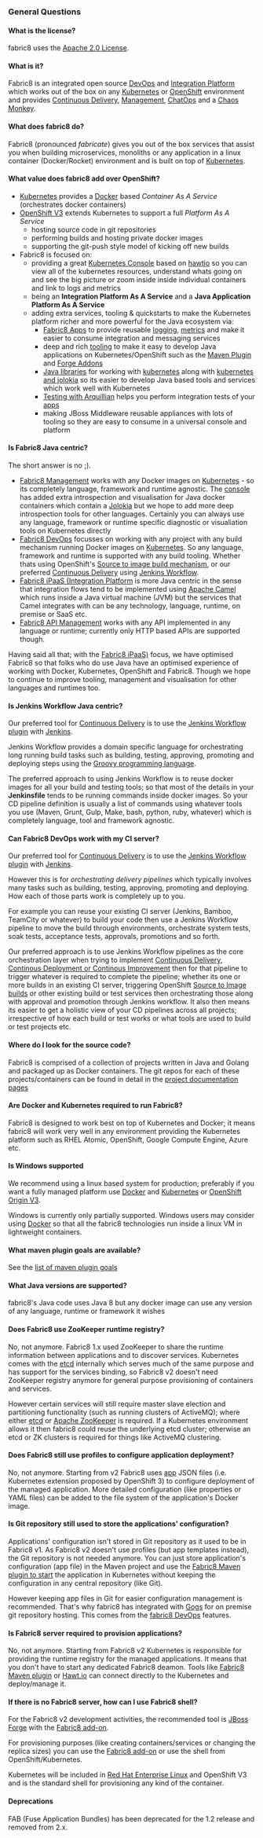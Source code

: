 ### General Questions

#### What is the license?

fabric8 uses the [Apache 2.0 License](http://www.apache.org/licenses/LICENSE-2.0.txt).

#### What is it?

Fabric8 is an integrated open source [DevOps](fabric8DevOps.html) and [Integration Platform](ipaas.html) which works out of the box on any [Kubernetes](http://kubernetes.io/) or [OpenShift](http://www.openshift.org/) environment and provides [Continuous Delivery](cdelivery.html), [Management](management.html), [ChatOps](chat.html) and a [Chaos Monkey](chaosMonkey.html).



#### What does fabric8 do?

Fabric8 (pronounced _fabricate_) gives you out of the box services that assist you when building microservices, monoliths or any application in a linux container (Docker/Rocket) environment and is built on top of [Kubernetes](http://kubernetes.io/). 

#### What value does fabric8 add over OpenShift?

* [Kubernetes](http://kubernetes.io) provides a [Docker](http://docker.io/) based _Container As A Service_ (orchestrates docker containers)
* [OpenShift V3](https://github.com/openshift/origin) extends Kubernetes to support a full _Platform As A Service_
  * hosting source code in git repositories
  * performing builds and hosting private docker images
  * supporting the git-push style model of kicking off new builds
* Fabric8 is focused on:
  * providing a great [Kubernetes Console](console.html) based on [hawtio](http://hawt.io/) so you can view all of the kubernetes resources, understand whats going on and see the big picture or zoom inside inside individual containers and link to logs and metrics
  * being an **Integration Platform As A Service** and a **Java Application Platform As A Service**
  * adding extra services, tooling &amp; quickstarts to make the Kubernetes platform richer and more powerful for the Java ecosystem via:
    * [Fabric8 Apps](fabric8Apps.html) to provide reusable [logging](logging.html), [metrics](metrics.html) and make it easier to consume integration and messaging services
    * deep and rich [tooling](http://fabric8.io/guide/tools.html) to make it easy to develop Java applications on Kubernetes/OpenShift such as the [Maven Plugin](http://fabric8.io/guide/mavenPlugin.html) and [Forge Addons](http://fabric8.io/guide/forge.html)
    * [Java libraries](javaLibraries.html) for working with [kubernetes](https://github.com/fabric8io/fabric8/tree/master/components/kubernetes-api) along with [kubernetes and jolokia](https://github.com/fabric8io/fabric8/tree/master/components/kubernetes-jolokia) so its easier to develop Java based tools and services which work well with Kubernetes
    * [Testing with Arquillian](testing.html) helps you perform integration tests of your [apps](apps.html)
    * making JBoss Middleware reusable appliances with lots of tooling so they are easy to consume in a universal console and platform

#### Is Fabric8 Java centric?

The short answer is no ;).

* [Fabric8 Management](management.html) works with any Docker images on [Kubernetes](http://kubernetes.io/) - so its completely language, framework and runtime agnostic. The [console](console.html) has added extra introspection and visualisation for Java docker containers which contain a [Jolokia](http://jolokia.org/) but we hope to add more deep introspection tools for other languages. Certainly you can always use any language, framework or runtime specific diagnostic or visualiation tools on Kubernetes directly
* [Fabric8 DevOps](fabric8DevOps.html) focusses on working with any project with any build mechanism running Docker images on [Kubernetes](http://kubernetes.io/). So any language, framework and runtime is supported with any build tooling. Whether thats using OpenShift's [Source to image build mechanism](https://docs.openshift.com/enterprise/3.0/architecture/core_concepts/builds_and_image_streams.html#source-build), or our preferred [Continuous Delivery](cdelivery.html) using [Jenkins Workflow](https://github.com/jenkinsci/workflow-plugin). 
* [Fabric8 iPaaS (Integration Platform](ipaas.html) is more Java centric in the sense that integration flows tend to be implemented using [Apache Camel](http://camel.apache.org/) which runs inside a Java virtual machine (JVM) but the services that Camel integrates with can be any technology, language, runtime, on premise or SaaS etc.
* [Fabric8 API Management](apiManagement.html) works with any API implemented in any language or runtime; currently only HTTP based APIs are supported though.

Having said all that; with the  [Fabric8 iPaaS)](ipaas.html) focus, we have optimised Fabric8 so that folks who do use Java have an optimised experience of working with Docker, Kubernetes, OpenShift and Fabric8. Though we hope to continue to improve tooling, management and visualisation for other languages and runtimes too.

#### Is Jenkins Workflow Java centric?

Our preferred tool for [Continuous Delivery](cdelivery.html) is to use the [Jenkins Workflow plugin](https://github.com/jenkinsci/workflow-plugin) with [Jenkins](https://jenkins.io/).

Jenkins Workflow provides a domain specific language for orchestrating long running build tasks such as building, testing, approving, promoting and deploying steps using the [Groovy programming language](http://groovy-lang.org/).

The preferred approach to using Jenkins Workflow is to reuse docker images for all your build and testing tools; so that most of the details in your **Jenkinsfile** tends to be running commands inside docker images. So your CD pipeline definition is usually a list of commands using whatever tools you use (Maven, Grunt, Gulp, Make, bash, python, ruby, whatever) which is completely language, tool and framework agnostic.

#### Can Fabric8 DevOps work with my CI server?

Our preferred tool for [Continuous Delivery](cdelivery.html) is to use the [Jenkins Workflow plugin](https://github.com/jenkinsci/workflow-plugin) with [Jenkins](https://jenkins.io/).

However this is for _orchestrating delivery pipelines_ which typically involves many tasks such as building, testing, approving, promoting and deploying. How each of those parts work is completely up to you.
 
For example you can reuse your existing CI server (Jenkins, Bamboo, TeamCity or whatever) to build your code then use a Jenkins Workflow pipeline to move the build through environments, orchestrate system tests, soak tests, acceptance tests, approvals, promotions and so forth.

Our preferred approach is to use Jenkins Workflow pipelines as the core orchestration layer when trying to implement  [Continuous Delivery, Continous Deployment or Continous Improvement](cdelivery.html) then for that pipeline to trigger whatever is required to complete the pipeline; whether its one or more builds in an existing CI server, triggering OpenShift [Source to Image builds](https://docs.openshift.com/enterprise/3.0/architecture/core_concepts/builds_and_image_streams.html#source-build) or other existing build or test services then orchestrating those along with approval and promotion through Jenkins workflow. It also then means its easier to get a holistic view of your CD pipelines across all projects; irrespective of how each build or test works or what tools are used to build or test projects etc.
 
#### Where do I look for the source code?

Fabric8 is comprised of a collection of projects written in Java and Golang and packaged up as Docker containers. The git repos for each of these projects/containers can be found in detail in the [project documentation pages](projects.md) 

#### Are Docker and Kubernetes required to run Fabric8?

Fabric8 is designed to work best on top of Kubernetes and Docker; it means fabric8 will work very well in any environment providing the Kubernetes platform such as RHEL Atomic, OpenShift, Google Compute Engine, Azure etc.

#### Is Windows supported

We recommend using a linux based system for production; preferably if you want a fully managed platform use [Docker](http://docker.io/) and [Kubernetes](http://kubernetes.io) or [OpenShift Origin V3](https://github.com/openshift/origin).

Windows is currently only partially supported. Windows users may consider using [Docker](http://docker.io/) so that all the fabric8 technologies run inside a linux VM in lightweight containers.

#### What maven plugin goals are available?
 
See the [list of maven plugin goals](http://fabric8.io/guide/mavenPlugin.html) 

#### What Java versions are supported?

fabric8's Java code uses Java 8 but any docker image can use any version of any language, runtime or framework it wishes

#### Does Fabric8 use ZooKeeper runtime registry?

No, not anymore. Fabric8 1.x used ZooKeeper to share the runtime information between applications and to discover services. Kubernetes comes with the [etcd](https://github.com/coreos/etcd) internally which serves much of the same purpose and has support for the services binding, so Fabric8 v2 doesn't need ZooKeeper registry anymore for general purpose provisioning of containers and services.

However certain services will still require master slave election and partitioning functionality (such as running clusters of ActiveMQ); where either [etcd](https://github.com/coreos/etcd) or [Apache ZooKeeper](http://zookeeper.apache.org/) is required. If a Kubernetes environment allows it then fabric8 could reuse the underlying etcd cluster; otherwise an etcd or ZK clusters is required for things like ActiveMQ clustering.

#### Does Fabric8 still use profiles to configure application deployment?

No, not anymore. Starting from v2 Fabric8 uses [app](apps.html) JSON files (i.e. Kubernetes extension proposed by OpenShift 3)
to configure deployment of the managed application. More detailed configuration (like properties or YAML files) can be 
added to the file system of the application's Docker image.

#### Is Git repository still used to store the applications' configuration?

Applications' configuration isn't stored in Git repository as it used to be in Fabric8 v1. As Fabric8 v2 doesn't use 
profiles (but app templates instead), the Git repository is not needed anymore. You can just store application's configuration (app file)
in the Maven project and use the [Fabric8 Maven plugin to start](mavenPlugin.html#running) the application in Kubernetes
without keeping the configuration in any central repository (like Git).

However keeping app files in Git for easier configuration management is recommended. That's why fabric8 has integrated with [Gogs](http://gogs.io/) for on premise git repository hosting.  This comes from the [fabric8 DevOps](fabric8DevOps.md) features.

#### Is Fabric8 server required to provision applications?

No, not anymore. Starting from Fabric8 v2 Kubernetes is responsible for providing the runtime registry for the
managed applications. It means that you don't have to start any dedicated Fabric8 deamon. Tools like 
[Fabric8 Maven plugin](mavenPlugin.html)
or [Hawt.io](http://hawt.io) can connect directly to the Kubernetes and deploy/manage it.

#### If there is no Fabric8 server, how can I use Fabric8 shell?

For the Fabric8 v2 development activities, the recommended tool is [JBoss Forge](http://forge.jboss.org) with the [Fabric8 add-on](forge.html).

For provisioning purposes (like creating containers/services or changing the replica sizes) you can use the [Fabric8 add-on](forge.html) or use the shell from OpenShift/Kubernetes.

Kubernetes will be included in [Red Hat Enterprise Linux](http://www.redhat.com/en/technologies/linux-platforms/enterprise-linux) and OpenShift V3 and is the standard shell for provisioning any kind of the container.

#### Deprecations

FAB (Fuse Application Bundles) has been deprecated for the 1.2 release and removed from 2.x.

